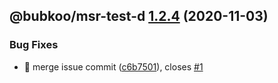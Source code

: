## @bubkoo/msr-test-d [1.2.4](https://github.com/bubkoo/monorepo-semantic-release/compare/@bubkoo/msr-test-d@1.2.3...@bubkoo/msr-test-d@1.2.4) (2020-11-03)


### Bug Fixes

* 🐛 merge issue commit ([c6b7501](https://github.com/bubkoo/monorepo-semantic-release/commit/c6b75019e94e11c787283d1dbd6cec70894dae21)), closes [#1](https://github.com/bubkoo/monorepo-semantic-release/issues/1)
